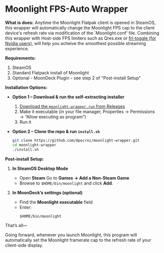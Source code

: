 # Moonlight FPS-Auto Wrapper

**What is does:**
Anytime the Moonlight Flatpak client is opened in SteamOS, this wrapper will automatically change the Moonlight FPS cap to the client device's refresh rate via modification of the `Moonlight.conf' file. Combining this wrapper with Host-side FPS limiters such as Qres.exe or [frl-toggle (for Nvidia users)](https://github.com/FrogTheFrog/frl-toggle), will help you acheive the smoothest possible streaming experience. 

**Requirements:**
1. SteamOS
2. Standard Flatpack install of Moonlight
3. Optional - MoonDeck Plugin - see step 2 of "Post-install Setup"

**Installation Options:**

- **Option 1 – Download & run the self-extracting installer**  
  1. [Download the `moonlight-wrapper.run` from Releases](https://github.com/Apocrei/moonlight-wrapper/releases/latest)
  2. Make it executable (in your file manager, Properties → Permissions → “Allow executing as program”)    
  3. Run it

- **Option 2 – Clone the repo & run `install.sh`**  
  ```bash
  git clone https://github.com/Apocrei/moonlight-wrapper.git
  cd moonlight-wrapper
  ./install.sh

**Post-install Setup:**

1. **In SteamOS Desktop Mode**  
   - Open **Steam** Go to **Games → Add a Non-Steam Game**  
   - Browse to `$HOME/bin/moonlight` and click **Add**.

2. **In MoonDeck’s settings (optional)**  
   - Find the **Moonlight executable** field  
   - Enter:  
     ```
     $HOME/bin/moonlight
     ```

That’s all—

Going forward, whenever you launch Moonlight, this program will automatically set the Moonlight framerate cap to the refresh rate of your client-side display.  


